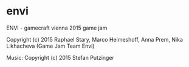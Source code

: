 # envi
ENVI - gamecraft vienna 2015 game jam

Copyright (c) 2015 Raphael Stary, Marco Heimeshoff, Anna Prem, Nika Likhacheva (Game Jam Team Envi)

Music: Copyright (c) 2015 Stefan Putzinger